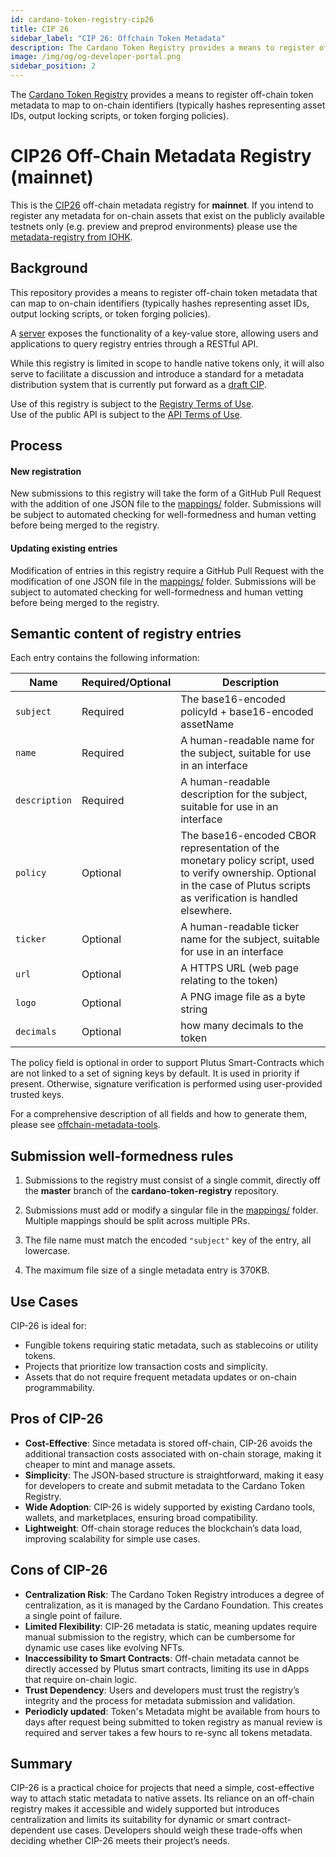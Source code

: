 ```yaml
--- 
id: cardano-token-registry-cip26
title: CIP 26
sidebar_label: "CIP 26: Offchain Token Metadata"
description: The Cardano Token Registry provides a means to register off-chain token metadata that can map to on-chain identifiers. 
image: /img/og/og-developer-portal.png 
sidebar_position: 2
--- 
```

The [Cardano Token Registry](https://github.com/cardano-foundation/cardano-token-registry) provides a means to register off-chain token metadata to map to on-chain identifiers (typically hashes representing asset IDs, output locking scripts, or token forging policies).

# CIP26 Off-Chain Metadata Registry (mainnet)
This is the [CIP26](https://cips.cardano.org/cip/CIP-0026) off-chain metadata registry for **mainnet**. If you intend to register any metadata for on-chain assets that exist on the publicly available testnets only (e.g. preview and preprod environments) please use the [metadata-registry from IOHK](https://github.com/input-output-hk/metadata-registry-testnet).

##  Background
This repository provides a means to register off-chain token metadata that can map to on-chain identifiers (typically hashes representing asset IDs, output locking scripts, or token forging policies).

A [server](#server) exposes the functionality of a key-value store, allowing users and applications to query registry entries through a RESTful API.

While this registry is limited in scope to handle native tokens only, it will also serve to facilitate a discussion and introduce a standard for a metadata distribution system that is currently put forward as a [draft CIP](https://github.com/michaelpj/CIPs/blob/cip-metadata-server/cip-metadata-server.md).

Use of this registry is subject to the [Registry Terms of Use](https://github.com/cardano-foundation/cardano-token-registry/blob/master/Registry_Terms_of_Use.md).           
Use of the public API is subject to the [API Terms of Use](https://github.com/cardano-foundation/cardano-token-registry/blob/master/API_Terms_of_Use.md).

## Process

#### New registration

New submissions to this registry will take the form of a GitHub Pull Request with the addition of one JSON file to the [mappings/](https://github.com/cardano-foundation/cardano-token-registry/blob/master/mappings) folder. Submissions will be subject to automated checking for well-formedness and human vetting before being merged to the registry.


#### Updating existing entries

Modification of entries in this registry require a GitHub Pull Request with the modification of one JSON file in the [mappings/](https://github.com/cardano-foundation/cardano-token-registry/blob/master/mappings) folder.  Submissions will be subject to automated checking for well-formedness and human vetting before being merged to the registry. 


## Semantic content of registry entries

Each entry contains the following information:

**Name**             | **Required/Optional**|**Description**
---              | ---       | ---
`subject`        | Required  | The base16-encoded policyId + base16-encoded assetName
`name`           | Required  | A human-readable name for the subject, suitable for use in an interface
`description`    | Required  | A human-readable description for the subject, suitable for use in an interface
`policy`         | Optional  | The base16-encoded CBOR representation of the monetary policy script, used to verify ownership. Optional in the case of Plutus scripts as verification is handled elsewhere.
`ticker`         | Optional  | A human-readable ticker name for the subject, suitable for use in an interface
`url`            | Optional  | A HTTPS URL (web page relating to the token)
`logo`           | Optional  | A PNG image file as a byte string
`decimals`       | Optional  | how many decimals to the token

The policy field is optional in order to support Plutus Smart-Contracts which are not linked to a set of signing keys by default. It is used in priority if present. Otherwise, signature verification is performed using user-provided trusted keys.

For a comprehensive description of all fields and how to generate them, please see [offchain-metadata-tools](https://github.com/input-output-hk/offchain-metadata-tools).  

## Submission well-formedness rules

1. Submissions to the registry must consist of a single commit, directly off the **master** branch of the **cardano-token-registry** repository.

2. Submissions must add or modify a singular file in the [mappings/](https://github.com/cardano-foundation/cardano-token-registry/blob/master/mappings) folder. Multiple mappings should be split across multiple PRs.

3. The file name must match the encoded `"subject"` key of the entry, all lowercase.

4. The maximum file size of a single metadata entry is 370KB.


## Use Cases

CIP-26 is ideal for:
- Fungible tokens requiring static metadata, such as stablecoins or utility tokens.
- Projects that prioritize low transaction costs and simplicity.
- Assets that do not require frequent metadata updates or on-chain programmability.

## Pros of CIP-26

- **Cost-Effective**: Since metadata is stored off-chain, CIP-26 avoids the additional transaction costs associated with on-chain storage, making it cheaper to mint and manage assets.
- **Simplicity**: The JSON-based structure is straightforward, making it easy for developers to create and submit metadata to the Cardano Token Registry.
- **Wide Adoption**: CIP-26 is widely supported by existing Cardano tools, wallets, and marketplaces, ensuring broad compatibility.
- **Lightweight**: Off-chain storage reduces the blockchain’s data load, improving scalability for simple use cases.

## Cons of CIP-26

- **Centralization Risk**: The Cardano Token Registry introduces a degree of centralization, as it is managed by the Cardano Foundation. This creates a single point of failure.
- **Limited Flexibility**: CIP-26 metadata is static, meaning updates require manual submission to the registry, which can be cumbersome for dynamic use cases like evolving NFTs.
- **Inaccessibility to Smart Contracts**: Off-chain metadata cannot be directly accessed by Plutus smart contracts, limiting its use in dApps that require on-chain logic.
- **Trust Dependency**: Users and developers must trust the registry’s integrity and the process for metadata submission and validation.
- **Periodicly updated**: Token's Metadata might be available from hours to days after request being submitted to token registry as manual review is required and server takes a few hours to re-sync all tokens metadata.

## Summary

CIP-26 is a practical choice for projects that need a simple, cost-effective way to attach static metadata to native assets. Its reliance on an off-chain registry makes it accessible and widely supported but introduces centralization and limits its suitability for dynamic or smart contract-dependent use cases. Developers should weigh these trade-offs when deciding whether CIP-26 meets their project’s needs.
